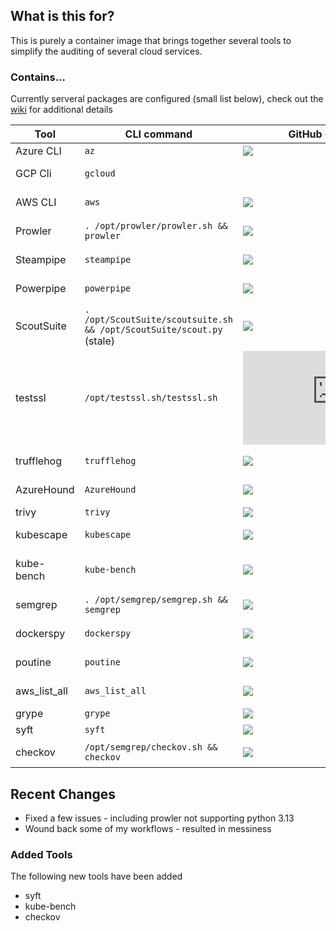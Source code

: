 ## What is this for?
This is purely a container image that brings together several tools to simplify the auditing of several cloud services.

### Contains...
Currently serveral packages are configured (small list below), check out the [wiki](https://github.com/SethBodine/docker/wiki/) for additional details

| Tool | CLI command | GitHub Commit Age | Wiki URL |
| --- | --- | --- | --- |
| Azure CLI | `az` | ![](https://img.shields.io/github/last-commit/Azure/azure-cli) | [Using az cli ](https://github.com/SethBodine/docker/wiki/Cloud-Authentication-via-CLI#azure) |
| GCP Cli | `gcloud` | | [Using gcloud cli](https://github.com/SethBodine/docker/wiki/Cloud-Authentication-via-CLI#gcp) |
| AWS CLI | `aws` | ![](https://img.shields.io/github/last-commit/aws/aws-cli) | [Using aws cli](https://github.com/SethBodine/docker/wiki/Cloud-Authentication-via-CLI#aws) |
| Prowler | `. /opt/prowler/prowler.sh && prowler` | ![](https://img.shields.io/github/last-commit/prowler-cloud/prowler) | [Using Prowler](https://github.com/SethBodine/docker/wiki/Using-Prowler) |
| Steampipe | `steampipe` | ![](https://img.shields.io/github/last-commit/turbot/steampipe) | [Using steampipe](https://github.com/SethBodine/docker/wiki/Using-Steampipe) |
| Powerpipe | `powerpipe` | ![](https://img.shields.io/github/last-commit/turbot/powerpipe) | [Using powerpipe](https://github.com/SethBodine/docker/wiki/Using-Powerpipe) |
| ScoutSuite | `. /opt/ScoutSuite/scoutsuite.sh && /opt/ScoutSuite/scout.py` (stale) | ![](https://img.shields.io/github/last-commit/nccgroup/ScoutSuite) | [Using ScoutSuite](https://github.com/SethBodine/docker/wiki/Using-ScoutSuite) |
| testssl | `/opt/testssl.sh/testssl.sh` | ![](https://img.shields.io/github/last-commit/drwetter/testssl.sh) | [Using testssl.sh](https://github.com/SethBodine/docker/wiki/Using-testssl.sh) |
| trufflehog | `trufflehog` | ![](https://img.shields.io/github/last-commit/trufflesecurity/trufflehog) | [Using Trufflehog](https://github.com/SethBodine/docker/wiki/Using-Trufflehog) |
| AzureHound | `AzureHound` | ![](https://img.shields.io/github/last-commit/BloodHoundAD/AzureHound) | [Using AzureHound](https://github.com/SethBodine/docker/wiki/Using-AzureHound)| 
| trivy | `trivy` | ![](https://img.shields.io/github/last-commit/aquasecurity/trivy) | [Using trivy](https://github.com/SethBodine/docker/wiki/Using-trivy) |
| kubescape | `kubescape` | ![](https://img.shields.io/github/last-commit/kubescape/kubescape) | [Using kubescape](https://github.com/SethBodine/docker/wiki/Using-kubescape) |
| kube-bench | `kube-bench` | ![](https://img.shields.io/github/last-commit/aquasecurity/kube-bench) | [Using kube-bench](https://github.com/SethBodine/docker/wiki/Using-kubei-bench) |
| semgrep | `. /opt/semgrep/semgrep.sh && semgrep` | ![](https://img.shields.io/github/last-commit/semgrep/semgrep) | [Using semgrep](https://github.com/SethBodine/docker/wiki/Using-semgrep) |
| dockerspy | `dockerspy` | ![](https://img.shields.io/github/last-commit/UndeadSec/DockerSpy) | [Using dockerspy](https://github.com/SethBodine/docker/wiki/Using-dockerspy) |
| poutine | `poutine` | ![](https://img.shields.io/github/last-commit/boostsecurityio/poutine) | [Using poutine](https://github.com/SethBodine/docker/wiki/Using_poutine) |
| aws_list_all | `aws_list_all` | ![](https://img.shields.io/github/last-commit/JohannesEbke/aws_list_all) | [Using aws_list_all](https://github.com/SethBodine/docker/wiki/Using_aws_list_all) |
| grype | `grype` | ![](https://img.shields.io/github/last-commit/anchore/grype) | [Using grype](https://github.com/SethBodine/docker/wiki/Using_grype) |
| syft | `syft` | ![](https://img.shields.io/github/last-commit/anchore/syft) | [Using syft](https://github.com/SethBodine/docker/wiki/Using_syft) |
| checkov | `/opt/semgrep/checkov.sh && checkov` | ![](https://img.shields.io/github/last-commit/bridgecrewio/checkov) | [Using checkov](https://github.com/SethBodine/docker/wiki/Using_checkov) |

## Recent Changes
- Fixed a few issues - including prowler not supporting python 3.13 
- Wound back some of my workflows - resulted in messiness

### Added Tools
The following new tools have been added
- syft
- kube-bench
- checkov
